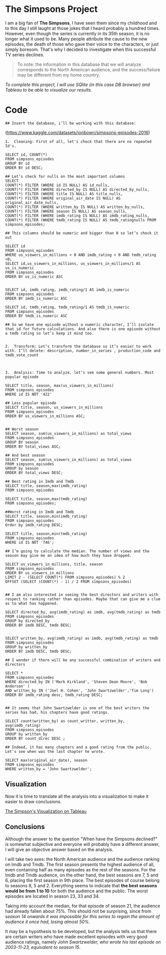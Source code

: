 # The Simpsons Project

I am a big fan of **The Simpsons**, I have seen them since my childhood and to this day I still laught at those jokes that I heard probably a hundred times. However, even though the series is currently in its 35th season, it is no longer what it used to be. Many people attribute the cause to the new episodes, the death of those who gave their voice to the characters, or just simply boresom. That's why I decided to investigate when this successful TV series declines. 

> To note: the information in this database that we will analyze corresponds to the North American audience, and the success/failure may be different from my home country. 

*To complete this project, I will use SQlite (in this case DB browser) and Tableau to be able to visualize our results.*

# Code

    ## Insert the database, i’ll be working with this database:
   (https://www.kaggle.com/datasets/jonbown/simpsons-episodes-2016)
    
      
    
    1.  Cleaning: First of all, let's check that there are no repeated Id's.
    
    SELECT id, COUNT(*)
    FROM simpsons_episodes
    GROUP BY id
    ORDER BY id DESC;
    
    ## Let’s check for nulls on the most important columns
    SELECT
    COUNT(*) FILTER (WHERE id IS NULL) AS id_nulls,
    COUNT(*) FILTER (WHERE directed_by IS NULL) AS directed_by_nulls,
    COUNT(*) FILTER (WHERE title IS NULL) AS title_nulls,
    COUNT(*) FILTER (WHERE original_air_date IS NULL) AS original_air_date_nulls,
    COUNT(*) FILTER (WHERE written_by IS NULL) AS written_by_nulls,
    COUNT(*) FILTER (WHERE season IS NULL) AS season_nulls,
    COUNT(*) FILTER (WHERE imdb_rating IS NULL) AS imdb_rating_nulls,
    COUNT(*) FILTER (WHERE tmdb_rating IS NULL) AS tmdb_ratingnulls FROM simpsons_episodes;
    
    ## This columns should be numeric and bigger than 0 so let’s check it out
    
    SELECT id
    FROM simpsons_episodes
    WHERE us_viewers_in_millions < 0 AND imdb_rating < 0 AND tmdb_rating <0;
    SELECT id,us_viewers_in_millions, us_viewers_in_millions/1 AS us_is_numeric
    FROM simpsons_episodes
    ORDER BY us_is_numeric ASC
    
      
    SELECT id, imdb_rating, imdb_rating/1 AS imdb_is_numeric
    FROM simpsons_episodes
    ORDER BY imdb_is_numeric ASC
    
    SELECT id, tmdb_rating, tmdb_rating/1 AS tmdb_is_numeric
    FROM simpsons_episodes
    ORDER BY tmdb_is_numeric ASC
    
    ## So we have one episode without a numeric character, I’ll isolate that id for future calculations. And also there is one episode without a tmdb rating so let’s keep it mind too.
    
  
    2.  Transform: Let’s transform the database so it’s easier to work with. I’ll delete: description, number_in_series , production_code and tmdb_vote_count
    
      
 
    3.  Analysis: Time to analyze, let’s see some general numbers. Most popular episode
    
    SELECT title, season, max(us_viewers_in_millions)
    FROM simpsons_episodes
    WHERE id IS NOT '422'
      
    ## Less popular episode
    SELECT title, season, us_viewers_in_millions
    FROM simpsons_episodes
    ORDER BY us_viewers_in_millions ASC;
      
  
    ## Worst season
    SELECT season, sum(us_viewers_in_millions) as total_views
    FROM simpsons_episodes
    GROUP BY season
    ORDER BY total_views ASC;
    
    ## And best season
    SELECT season, sum(us_viewers_in_millions) as total_views
    FROM simpsons_episodes
    GROUP by season
    ORDER BY total_views DESC;
    
    ## Best rating in Imdb and Tmdb
    SELECT title, season,max(imdb_rating)
    FROM simpsons_episodes
    
    SELECT title, season,max(tmdb_rating)
    FROM simpsons_episodes;
   
    ##Worst rating in Imdb and Tmdb
    SELECT title, season,min(imdb_rating)
    FROM simpsons_episodes
    Order by imdb_rating DESC;
    
    SELECT title, season,min(tmdb_rating)
    FROM simpsons_episodes
    WHERE id IS NOT '746';
    
    ## I’m going to calculate the median. The number of views and the season may give me an idea of how much they have dropped.
    
    SELECT us_viewers_in_millions, title, season
    FROM simpsons_episodes
    ORDER BY us_viewers_in_millions
    LIMIT 2 - (SELECT COUNT(*) FROM simpsons_episodes) % 2
    OFFSET (SELECT (COUNT(*) - 1) / 2 FROM simpsons_episodes)
  
    
    ## I am also interested in seeing the best directors and writers with respect to ranking rather than episodes. Maybe that can give me a clue as to what has happened.
    
    SELECT directed_by, avg(imdb_rating) as imdb, avg(tmdb_rating) as tmdb
    FROM simpsons_episodes
    GROUP by directed_by
    ORDER BY imdb DESC, tmdb DESC;
    
    
    SELECT written_by, avg(imdb_rating) as imdb, avg(tmdb_rating) as tmdb
    FROM simpsons_episodes
    GROUP by written_by
    ORDER BY imdb DESC, tmdb DESC;
    
    ## I wonder if there will be any successful combination of writers and directors
    
    SELECT *
    FROM simpsons_episodes
    WHERE directed_by IN ('Mark Kirkland', 'Steven Dean Moore', 'Bob Anderson' )
    AND written_by IN ('Joel H. Cohen', 'John Swartzwelder','Tim Long')
    ORDER BY imdb_rating desc, tmdb_rating DESC;
    
    
    ## It seems that John Swartzwelder is one of the best writers the series has had, his chapters have good ratings.
    
    SELECT count(written_by) as count_writter, written_by, avg(imdb_rating)
    FROM simpsons_episodes
    GROUP by written_by
    ORDER BY count_direc DESC ;
   
    ## Indeed, it has many chapters and a good rating from the public. Let's see when was the last chapter he wrote.
  
    SELECT max(original_air_date), season
    FROM simpsons_episodes
    WHERE written_by = 'John Swartzwelder';
      
## Visualization
Now it is time to translate all the analysis into a visualization to make it easier to draw conclusions.

[The Simpson's Visualization on Tableau](https://public.tableau.com/app/profile/oriana.rasello/viz/TheendofaneraTheSimpsons/Dashboard1)


## Conclusions


Although the answer to the question "When have the Simpsons declined?" is somewhat subjective and everyone will probably have a different answer, I will give an objective answer based on the analysis.

I will take two axes: the North American audience and the audience ranking on Imdb and Tmdb. The first season presents the highest audience of all, even containing half as many episodes as the rest of the seasons. For the Imdb and Tmdb audience, on the other hand, the best seasons are 7, 5 and 6, placing the first season in 9th place. The best episodes of course belong to seasons 8, 5 and 2. Everything seems to indicate that **the best seasons would be from 1 to 10** for both the audience and the public. The worst episodes are located in season 23, 33 and 34.

Taking into account the median, for that episode of season 21, the audience had already fallen about 75%. This should not be surprising, since from s*eason 14 onwards it was impossible for this series to regain the amount of audience it once had, losing almost 50%*.

It may be a hypothesis to be developed, but the analysis tells us that there are certain writers who have made excellent episodes with very good audience ratings, namely *John Swartzwelder, who wrote his last episode on 2003-11-23, equivalent to season 15*.
